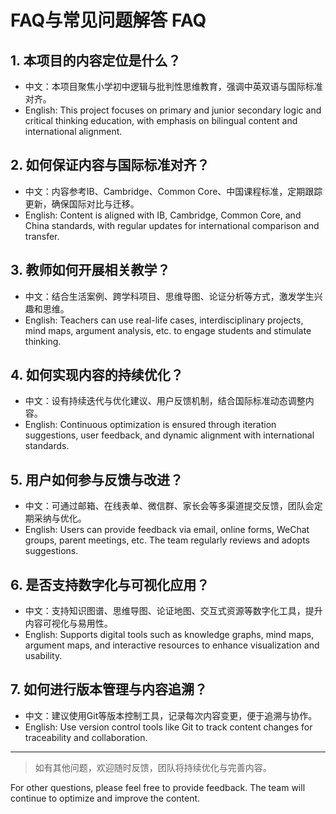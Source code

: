 # FAQ与常见问题解答 FAQ

## 1. 本项目的内容定位是什么？

- 中文：本项目聚焦小学初中逻辑与批判性思维教育，强调中英双语与国际标准对齐。
- English: This project focuses on primary and junior secondary logic and critical thinking education, with emphasis on bilingual content and international alignment.

## 2. 如何保证内容与国际标准对齐？

- 中文：内容参考IB、Cambridge、Common Core、中国课程标准，定期跟踪更新，确保国际对比与迁移。
- English: Content is aligned with IB, Cambridge, Common Core, and China standards, with regular updates for international comparison and transfer.

## 3. 教师如何开展相关教学？

- 中文：结合生活案例、跨学科项目、思维导图、论证分析等方式，激发学生兴趣和思维。
- English: Teachers can use real-life cases, interdisciplinary projects, mind maps, argument analysis, etc. to engage students and stimulate thinking.

## 4. 如何实现内容的持续优化？

- 中文：设有持续迭代与优化建议、用户反馈机制，结合国际标准动态调整内容。
- English: Continuous optimization is ensured through iteration suggestions, user feedback, and dynamic alignment with international standards.

## 5. 用户如何参与反馈与改进？

- 中文：可通过邮箱、在线表单、微信群、家长会等多渠道提交反馈，团队会定期采纳与优化。
- English: Users can provide feedback via email, online forms, WeChat groups, parent meetings, etc. The team regularly reviews and adopts suggestions.

## 6. 是否支持数字化与可视化应用？

- 中文：支持知识图谱、思维导图、论证地图、交互式资源等数字化工具，提升内容可视化与易用性。
- English: Supports digital tools such as knowledge graphs, mind maps, argument maps, and interactive resources to enhance visualization and usability.

## 7. 如何进行版本管理与内容追溯？

- 中文：建议使用Git等版本控制工具，记录每次内容变更，便于追溯与协作。
- English: Use version control tools like Git to track content changes for traceability and collaboration.

---

> 如有其他问题，欢迎随时反馈，团队将持续优化与完善内容。

For other questions, please feel free to provide feedback. The team will continue to optimize and improve the content.
